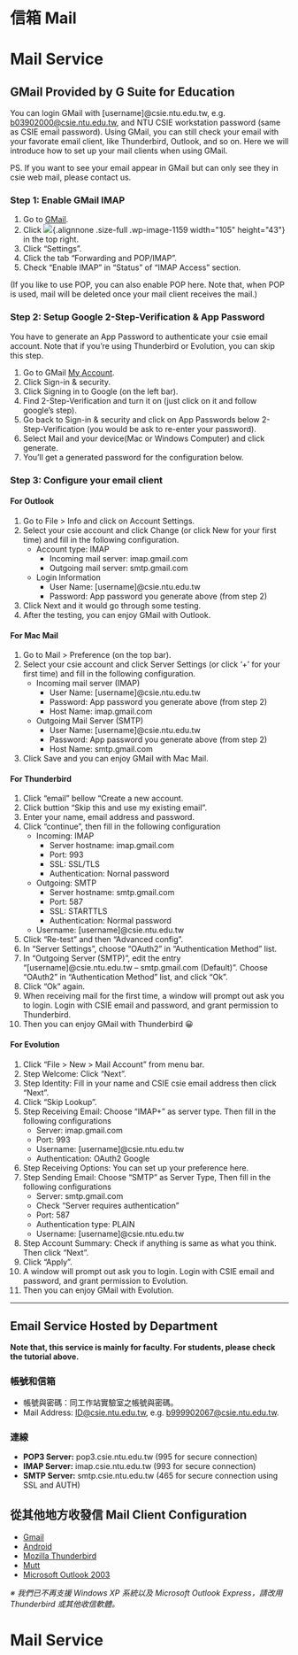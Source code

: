 # 信箱 Mail

# Mail Service

## GMail Provided by G Suite for Education

You can login GMail with \[username\]@csie.ntu.edu.tw, e.g.
b03902000@csie.ntu.edu.tw, and NTU CSIE workstation password (same as
CSIE email password). Using GMail, you can still check your email with
your favorate email client, like Thunderbird, Outlook, and so on. Here
we will introduce how to set up your mail clients when using GMail.

PS. If you want to see your email appear in GMail but can only see they
in csie web mail, please contact us.

### Step 1: Enable GMail IMAP

1.  Go to [GMail](https://mail.google.com/).
2.  Click
    ![](https://wslab.csie.ntu.edu.tw/wp-content/uploads/2012/03/screenshot.png){.alignnone
    .size-full .wp-image-1159 width="105" height="43"} in the top right.
3.  Click “Settings”.
4.  Click the tab “Forwarding and POP/IMAP”.
5.  Check “Enable IMAP” in “Status” of “IMAP Access” section.

(If you like to use POP, you can also enable POP here. Note that, when
POP is used, mail will be deleted once your mail client receives the
mail.)

### Step 2: Setup Google 2-Step-Verification & App Password

You have to generate an App Password to authenticate your csie email
account. Note that if you’re using Thunderbird or Evolution, you can
skip this step.

1.  Go to GMail [My Account](https://myaccount.google.com/).
2.  Click Sign-in & security.
3.  Click Signing in to Google (on the left bar).
4.  Find 2-Step-Verification and turn it on (just click on it and follow
    google’s step).
5.  Go back to Sign-in & security and click on App Passwords below
    2-Step-Verification (you would be ask to re-enter your password).
6.  Select Mail and your device(Mac or Windows Computer) and click
    generate.
7.  You’ll get a generated password for the configuration below.

### Step 3: Configure your email client

#### For Outlook

1.  Go to File &gt; Info and click on Account Settings.
2.  Select your csie account and click Change (or click New for your
    first time) and fill in the following configuration.
    -   Account type: IMAP
        -   Incoming mail server: imap.gmail.com
        -   Outgoing mail server: smtp.gmail.com
    -   Login Information
        -   User Name: \[username\]@csie.ntu.edu.tw
        -   Password: App password you generate above (from step 2)
3.  Click Next and it would go through some testing.
4.  After the testing, you can enjoy GMail with Outlook.

#### For Mac Mail

1.  Go to Mail &gt; Preference (on the top bar).
2.  Select your csie account and click Server Settings (or click ‘+’ for
    your first time) and fill in the following configuration.
    -   Incoming mail server (IMAP)
        -   User Name: \[username\]@csie.ntu.edu.tw
        -   Password: App password you generate above (from step 2)
        -   Host Name: imap.gmail.com
    -   Outgoing Mail Server (SMTP)
        -   User Name: \[username\]@csie.ntu.edu.tw
        -   Password: App password you generate above (from step 2)
        -   Host Name: smtp.gmail.com
3.  Click Save and you can enjoy GMail with Mac Mail.

#### For Thunderbird

1.  Click “email” bellow “Create a new account.
2.  Click buttion “Skip this and use my existing email”.
3.  Enter your name, email address and password.
4.  Click “continue”, then fill in the following configuration
    -   Incoming: IMAP
        -   Server hostname: imap.gmail.com
        -   Port: 993
        -   SSL: SSL/TLS
        -   Authentication: Nornal password
    -   Outgoing: SMTP
        -   Server hostname: smtp.gmail.com
        -   Port: 587
        -   SSL: STARTTLS
        -   Authentication: Normal password
    -   Username: \[username\]@csie.ntu.edu.tw
5.  Click “Re-test” and then “Advanced config”.
6.  In “Server Settings”, choose “OAuth2” in “Authentication Method”
    list.
7.  In “Outgoing Server (SMTP)”, edit the entry
    “\[username\]@csie.ntu.edu.tw – smtp.gmail.com (Default)”. Choose
    “OAuth2” in “Authentication Method” list, and click “Ok”.
8.  Click “Ok” again.
9.  When receiving mail for the first time, a window will prompt out ask
    you to login. Login with CSIE email and password, and grant
    permission to Thunderbird.
10. Then you can enjoy GMail with Thunderbird 😀

#### For Evolution

1.  Click “File &gt; New &gt; Mail Account” from menu bar.
2.  Step Welcome: Click “Next”.
3.  Step Identity: Fill in your name and CSIE csie email address then
    click “Next”.
4.  Click “Skip Lookup”.
5.  Step Receiving Email: Choose “IMAP+” as server type. Then fill in
    the following configurations
    -   Server: imap.gmail.com
    -   Port: 993
    -   Username: \[username\]@csie.ntu.edu.tw
    -   Authentication: OAuth2 Google
6.  Step Receiving Options: You can set up your preference here.
7.  Step Sending Email: Choose “SMTP” as Server Type, Then fill in the
    following configurations
    -   Server: smtp.gmail.com
    -   Check “Server requires authentication”
    -   Port: 587
    -   Authentication type: PLAIN
    -   Username: \[username\]@csie.ntu.edu.tw
8.  Step Account Summary: Check if anything is same as what you think.
    Then click “Next”.
9.  Click “Apply”.
10. A window will prompt out ask you to login. Login with CSIE email and
    password, and grant permission to Evolution.
11. Then you can enjoy GMail with Evolution.

------------------------------------------------------------------------

## Email Service Hosted by Department

**Note that, this service is mainly for faculty. For students, please
check the tutorial above.**

### 帳號和信箱

-   帳號與密碼：同工作站實驗室之帳號與密碼。
-   Mail Address: ID@csie.ntu.edu.tw, e.g. b999902067@csie.ntu.edu.tw.

### 連線

-   **POP3 Server:** pop3.csie.ntu.edu.tw (995 for secure connection)
-   **IMAP Server:** imap.csie.ntu.edu.tw (993 for secure connection)
-   **SMTP Server:** smtp.csie.ntu.edu.tw (465 for secure connection
    using SSL and AUTH)

## 從其他地方收發信 Mail Client Configuration

-   [Gmail](https://wslab.csie.ntu.edu.tw/2013/01/receive-mails-using-gmail/)
-   [Android](https://wslab.csie.ntu.edu.tw/2013/01/receive-mails-using-imap-on-android/)
-   [Mozilla
    Thunderbird](https://wslab.csie.ntu.edu.tw/2012/03/mail-thunderbird/)
-   [Mutt](https://wslab.csie.ntu.edu.tw/2012/05/mail-mutt/)
-   [Microsoft Outlook
    2003](https://wslab.csie.ntu.edu.tw/2012/03/mail-ms-outlook-2003/)

*※ 我們已不再支援 Windows XP 系統以及 Microsoft Outlook Express，請改用
Thunderbird 或其他收信軟體。*

# Mail Service
